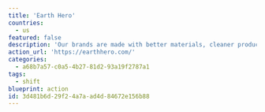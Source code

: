 ```yaml
---
title: 'Earth Hero'
countries:
  - us
featured: false
description: 'Our brands are made with better materials, cleaner production, a lower carbon footprint, higher quality, and with less waste. When you shop on EarthHero, you contribute to a better future for us all.'
action_url: 'https://earthhero.com/'
categories:
  - a68b7a57-c0a5-4b27-81d2-93a19f2787a1
tags:
  - shift
blueprint: action
id: 3d481b6d-29f2-4a7a-ad4d-84672e156b88
---
```


